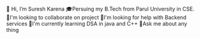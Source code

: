 👋 Hi, I’m Suresh Karena
🎓Persuing my B.Tech from Parul University in CSE.
👯I'm looking to collaborate on project
🤝I'm looking for help with Backend services
🌱I'm currently learning DSA in java and C++
🧠Ask me about any thing
